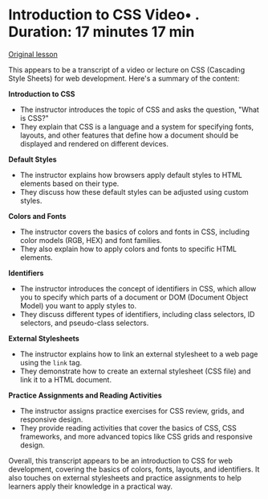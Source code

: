 # Introduction to CSS Video• . Duration: 17 minutes 17 min

[Original lesson](https://www.coursera.org/learn/uol-web-development/lecture/Pw67i/introduction-to-css)

This appears to be a transcript of a video or lecture on CSS (Cascading Style Sheets) for web development. Here's a summary of the content:

**Introduction to CSS**

* The instructor introduces the topic of CSS and asks the question, "What is CSS?"
* They explain that CSS is a language and a system for specifying fonts, layouts, and other features that define how a document should be displayed and rendered on different devices.

**Default Styles**

* The instructor explains how browsers apply default styles to HTML elements based on their type.
* They discuss how these default styles can be adjusted using custom styles.

**Colors and Fonts**

* The instructor covers the basics of colors and fonts in CSS, including color models (RGB, HEX) and font families.
* They also explain how to apply colors and fonts to specific HTML elements.

**Identifiers**

* The instructor introduces the concept of identifiers in CSS, which allow you to specify which parts of a document or DOM (Document Object Model) you want to apply styles to.
* They discuss different types of identifiers, including class selectors, ID selectors, and pseudo-class selectors.

**External Stylesheets**

* The instructor explains how to link an external stylesheet to a web page using the `link` tag.
* They demonstrate how to create an external stylesheet (CSS file) and link it to a HTML document.

**Practice Assignments and Reading Activities**

* The instructor assigns practice exercises for CSS review, grids, and responsive design.
* They provide reading activities that cover the basics of CSS, CSS frameworks, and more advanced topics like CSS grids and responsive design.

Overall, this transcript appears to be an introduction to CSS for web development, covering the basics of colors, fonts, layouts, and identifiers. It also touches on external stylesheets and practice assignments to help learners apply their knowledge in a practical way.

